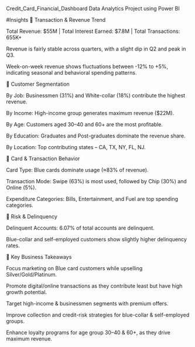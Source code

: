 Credit_Card_Financial_Dashboard
Data Analytics Project using Power BI

  #Insights
🔹 Transaction & Revenue Trend

Total Revenue: $55M | Total Interest Earned: $7.8M | Total Transactions: 655K+

Revenue is fairly stable across quarters, with a slight dip in Q2 and peak in Q3.

Week-on-week revenue shows fluctuations between -12% to +5%, indicating seasonal and behavioral spending patterns.

🔹 Customer Segmentation

By Job: Businessmen (31%) and White-collar (18%) contribute the highest revenue.

By Income: High-income group generates maximum revenue ($22M).

By Age: Customers aged 30–40 and 60+ are the most profitable.

By Education: Graduates and Post-graduates dominate the revenue share.

By Location: Top contributing states – CA, TX, NY, FL, NJ.

🔹 Card & Transaction Behavior

Card Type: Blue cards dominate usage (≈83% of revenue).

Transaction Mode: Swipe (63%) is most used, followed by Chip (30%) and Online (5%).

Expenditure Categories: Bills, Entertainment, and Fuel are top spending categories.

🔹 Risk & Delinquency

Delinquent Accounts: 6.07% of total accounts are delinquent.

Blue-collar and self-employed customers show slightly higher delinquency rates.

🔹 Key Business Takeaways

Focus marketing on Blue card customers while upselling Silver/Gold/Platinum.

Promote digital/online transactions as they contribute least but have high growth potential.

Target high-income & businessmen segments with premium offers.

Improve collection and credit-risk strategies for blue-collar & self-employed groups.

Enhance loyalty programs for age group 30–40 & 60+, as they drive maximum revenue.

